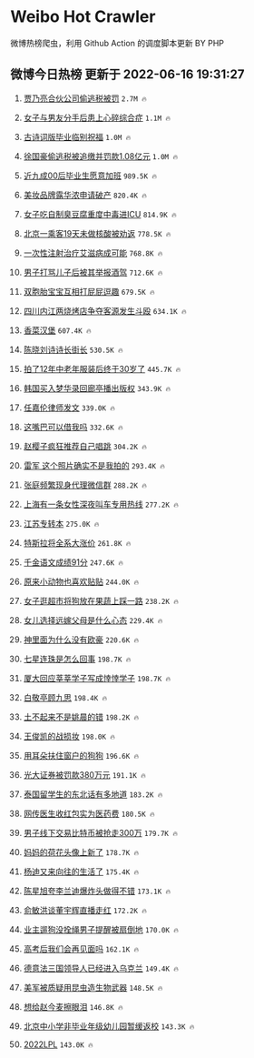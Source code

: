 # Weibo Hot Crawler 



微博热榜爬虫，利用 Github Action 的调度脚本更新 BY PHP 


## 微博今日热榜 更新于 2022-06-16 19:31:27 
1. [贾乃亮合伙公司偷逃税被罚](https://s.weibo.com/weibo?q=%23%E8%B4%BE%E4%B9%83%E4%BA%AE%E5%90%88%E4%BC%99%E5%85%AC%E5%8F%B8%E5%81%B7%E9%80%83%E7%A8%8E%E8%A2%AB%E7%BD%9A%23&Refer=top) `2.7M 🔥` 

1. [女子与男友分手后患上心碎综合症](https://s.weibo.com/weibo?q=%23%E5%A5%B3%E5%AD%90%E4%B8%8E%E7%94%B7%E5%8F%8B%E5%88%86%E6%89%8B%E5%90%8E%E6%82%A3%E4%B8%8A%E5%BF%83%E7%A2%8E%E7%BB%BC%E5%90%88%E7%97%87%23&Refer=top) `1.1M 🔥` 

1. [古诗词版毕业临别祝福](https://s.weibo.com/weibo?q=%23%E5%8F%A4%E8%AF%97%E8%AF%8D%E7%89%88%E6%AF%95%E4%B8%9A%E4%B8%B4%E5%88%AB%E7%A5%9D%E7%A6%8F%23&Refer=top) `1.0M 🔥` 

1. [徐国豪偷逃税被追缴并罚款1.08亿元](https://s.weibo.com/weibo?q=%23%E5%BE%90%E5%9B%BD%E8%B1%AA%E5%81%B7%E9%80%83%E7%A8%8E%E8%A2%AB%E8%BF%BD%E7%BC%B4%E5%B9%B6%E7%BD%9A%E6%AC%BE1.08%E4%BA%BF%E5%85%83%23&Refer=top) `1.0M 🔥` 

1. [近九成00后毕业生愿意加班](https://s.weibo.com/weibo?q=%23%E8%BF%91%E4%B9%9D%E6%88%9000%E5%90%8E%E6%AF%95%E4%B8%9A%E7%94%9F%E6%84%BF%E6%84%8F%E5%8A%A0%E7%8F%AD%23&Refer=top) `989.5K 🔥` 

1. [美妆品牌露华浓申请破产](https://s.weibo.com/weibo?q=%23%E7%BE%8E%E5%A6%86%E5%93%81%E7%89%8C%E9%9C%B2%E5%8D%8E%E6%B5%93%E7%94%B3%E8%AF%B7%E7%A0%B4%E4%BA%A7%23&Refer=top) `820.4K 🔥` 

1. [女子吃自制臭豆腐重度中毒进ICU](https://s.weibo.com/weibo?q=%23%E5%A5%B3%E5%AD%90%E5%90%83%E8%87%AA%E5%88%B6%E8%87%AD%E8%B1%86%E8%85%90%E9%87%8D%E5%BA%A6%E4%B8%AD%E6%AF%92%E8%BF%9BICU%23&Refer=top) `814.9K 🔥` 

1. [北京一乘客19天未做核酸被劝返](https://s.weibo.com/weibo?q=%23%E5%8C%97%E4%BA%AC%E4%B8%80%E4%B9%98%E5%AE%A219%E5%A4%A9%E6%9C%AA%E5%81%9A%E6%A0%B8%E9%85%B8%E8%A2%AB%E5%8A%9D%E8%BF%94%23&Refer=top) `778.5K 🔥` 

1. [一次性注射治疗艾滋病成可能](https://s.weibo.com/weibo?q=%23%E4%B8%80%E6%AC%A1%E6%80%A7%E6%B3%A8%E5%B0%84%E6%B2%BB%E7%96%97%E8%89%BE%E6%BB%8B%E7%97%85%E6%88%90%E5%8F%AF%E8%83%BD%23&Refer=top) `768.8K 🔥` 

1. [男子打骂儿子后被其举报酒驾](https://s.weibo.com/weibo?q=%23%E7%94%B7%E5%AD%90%E6%89%93%E9%AA%82%E5%84%BF%E5%AD%90%E5%90%8E%E8%A2%AB%E5%85%B6%E4%B8%BE%E6%8A%A5%E9%85%92%E9%A9%BE%23&Refer=top) `712.6K 🔥` 

1. [双胞胎宝宝互相打屁屁逗趣](https://s.weibo.com/weibo?q=%23%E5%8F%8C%E8%83%9E%E8%83%8E%E5%AE%9D%E5%AE%9D%E4%BA%92%E7%9B%B8%E6%89%93%E5%B1%81%E5%B1%81%E9%80%97%E8%B6%A3%23&Refer=top) `679.5K 🔥` 

1. [四川内江两烧烤店争夺客源发生斗殴](https://s.weibo.com/weibo?q=%23%E5%9B%9B%E5%B7%9D%E5%86%85%E6%B1%9F%E4%B8%A4%E7%83%A7%E7%83%A4%E5%BA%97%E4%BA%89%E5%A4%BA%E5%AE%A2%E6%BA%90%E5%8F%91%E7%94%9F%E6%96%97%E6%AE%B4%23&Refer=top) `634.1K 🔥` 

1. [香菜汉堡](https://s.weibo.com/weibo?q=%23%E9%A6%99%E8%8F%9C%E6%B1%89%E5%A0%A1%23&Refer=top) `607.4K 🔥` 

1. [陈晓刘诗诗长街长](https://s.weibo.com/weibo?q=%23%E9%99%88%E6%99%93%E5%88%98%E8%AF%97%E8%AF%97%E9%95%BF%E8%A1%97%E9%95%BF%23&Refer=top) `530.5K 🔥` 

1. [拍了12年中老年服装后终于30岁了](https://s.weibo.com/weibo?q=%23%E6%8B%8D%E4%BA%8612%E5%B9%B4%E4%B8%AD%E8%80%81%E5%B9%B4%E6%9C%8D%E8%A3%85%E5%90%8E%E7%BB%88%E4%BA%8E30%E5%B2%81%E4%BA%86%23&Refer=top) `445.7K 🔥` 

1. [韩国买入梦华录回廊亭播出版权](https://s.weibo.com/weibo?q=%23%E9%9F%A9%E5%9B%BD%E4%B9%B0%E5%85%A5%E6%A2%A6%E5%8D%8E%E5%BD%95%E5%9B%9E%E5%BB%8A%E4%BA%AD%E6%92%AD%E5%87%BA%E7%89%88%E6%9D%83%23&Refer=top) `343.9K 🔥` 

1. [任嘉伦律师发文](https://s.weibo.com/weibo?q=%23%E4%BB%BB%E5%98%89%E4%BC%A6%E5%BE%8B%E5%B8%88%E5%8F%91%E6%96%87%23&Refer=top) `339.0K 🔥` 

1. [这嘴巴可以借我吗](https://s.weibo.com/weibo?q=%23%E8%BF%99%E5%98%B4%E5%B7%B4%E5%8F%AF%E4%BB%A5%E5%80%9F%E6%88%91%E5%90%97%23&Refer=top) `332.6K 🔥` 

1. [赵樱子疯狂推荐自己唱跳](https://s.weibo.com/weibo?q=%23%E8%B5%B5%E6%A8%B1%E5%AD%90%E7%96%AF%E7%8B%82%E6%8E%A8%E8%8D%90%E8%87%AA%E5%B7%B1%E5%94%B1%E8%B7%B3%23&Refer=top) `304.2K 🔥` 

1. [雷军 这个照片确实不是我拍的](https://s.weibo.com/weibo?q=%E9%9B%B7%E5%86%9B%20%E8%BF%99%E4%B8%AA%E7%85%A7%E7%89%87%E7%A1%AE%E5%AE%9E%E4%B8%8D%E6%98%AF%E6%88%91%E6%8B%8D%E7%9A%84&Refer=top) `293.4K 🔥` 

1. [张庭频繁现身代理微信群](https://s.weibo.com/weibo?q=%23%E5%BC%A0%E5%BA%AD%E9%A2%91%E7%B9%81%E7%8E%B0%E8%BA%AB%E4%BB%A3%E7%90%86%E5%BE%AE%E4%BF%A1%E7%BE%A4%23&Refer=top) `288.2K 🔥` 

1. [上海有一条女性深夜叫车专用热线](https://s.weibo.com/weibo?q=%23%E4%B8%8A%E6%B5%B7%E6%9C%89%E4%B8%80%E6%9D%A1%E5%A5%B3%E6%80%A7%E6%B7%B1%E5%A4%9C%E5%8F%AB%E8%BD%A6%E4%B8%93%E7%94%A8%E7%83%AD%E7%BA%BF%23&Refer=top) `277.2K 🔥` 

1. [江苏专转本](https://s.weibo.com/weibo?q=%E6%B1%9F%E8%8B%8F%E4%B8%93%E8%BD%AC%E6%9C%AC&Refer=top) `275.0K 🔥` 

1. [特斯拉将全系大涨价](https://s.weibo.com/weibo?q=%23%E7%89%B9%E6%96%AF%E6%8B%89%E5%B0%86%E5%85%A8%E7%B3%BB%E5%A4%A7%E6%B6%A8%E4%BB%B7%23&Refer=top) `261.8K 🔥` 

1. [千金语文成绩91分](https://s.weibo.com/weibo?q=%23%E5%8D%83%E9%87%91%E8%AF%AD%E6%96%87%E6%88%90%E7%BB%A991%E5%88%86%23&Refer=top) `247.6K 🔥` 

1. [原来小动物也喜欢贴贴](https://s.weibo.com/weibo?q=%23%E5%8E%9F%E6%9D%A5%E5%B0%8F%E5%8A%A8%E7%89%A9%E4%B9%9F%E5%96%9C%E6%AC%A2%E8%B4%B4%E8%B4%B4%23&Refer=top) `244.0K 🔥` 

1. [女子逛超市将狗放在果蔬上踩一路](https://s.weibo.com/weibo?q=%23%E5%A5%B3%E5%AD%90%E9%80%9B%E8%B6%85%E5%B8%82%E5%B0%86%E7%8B%97%E6%94%BE%E5%9C%A8%E6%9E%9C%E8%94%AC%E4%B8%8A%E8%B8%A9%E4%B8%80%E8%B7%AF%23&Refer=top) `238.2K 🔥` 

1. [女儿选择远嫁父母是什么心态](https://s.weibo.com/weibo?q=%23%E5%A5%B3%E5%84%BF%E9%80%89%E6%8B%A9%E8%BF%9C%E5%AB%81%E7%88%B6%E6%AF%8D%E6%98%AF%E4%BB%80%E4%B9%88%E5%BF%83%E6%80%81%23&Refer=top) `229.4K 🔥` 

1. [神里面为什么没有欧豪](https://s.weibo.com/weibo?q=%23%E7%A5%9E%E9%87%8C%E9%9D%A2%E4%B8%BA%E4%BB%80%E4%B9%88%E6%B2%A1%E6%9C%89%E6%AC%A7%E8%B1%AA%23&Refer=top) `220.6K 🔥` 

1. [七星连珠是怎么回事](https://s.weibo.com/weibo?q=%23%E4%B8%83%E6%98%9F%E8%BF%9E%E7%8F%A0%E6%98%AF%E6%80%8E%E4%B9%88%E5%9B%9E%E4%BA%8B%23&Refer=top) `198.7K 🔥` 

1. [厦大回应莘莘学子写成悻悻学子](https://s.weibo.com/weibo?q=%23%E5%8E%A6%E5%A4%A7%E5%9B%9E%E5%BA%94%E8%8E%98%E8%8E%98%E5%AD%A6%E5%AD%90%E5%86%99%E6%88%90%E6%82%BB%E6%82%BB%E5%AD%A6%E5%AD%90%23&Refer=top) `198.7K 🔥` 

1. [白敬亭顾九思](https://s.weibo.com/weibo?q=%23%E7%99%BD%E6%95%AC%E4%BA%AD%E9%A1%BE%E4%B9%9D%E6%80%9D%23&Refer=top) `198.4K 🔥` 

1. [土不起来不是姚晨的错](https://s.weibo.com/weibo?q=%23%E5%9C%9F%E4%B8%8D%E8%B5%B7%E6%9D%A5%E4%B8%8D%E6%98%AF%E5%A7%9A%E6%99%A8%E7%9A%84%E9%94%99%23&Refer=top) `198.2K 🔥` 

1. [王俊凯的战损妆](https://s.weibo.com/weibo?q=%23%E7%8E%8B%E4%BF%8A%E5%87%AF%E7%9A%84%E6%88%98%E6%8D%9F%E5%A6%86%23&Refer=top) `198.0K 🔥` 

1. [用耳朵扶住窗户的狗狗](https://s.weibo.com/weibo?q=%23%E7%94%A8%E8%80%B3%E6%9C%B5%E6%89%B6%E4%BD%8F%E7%AA%97%E6%88%B7%E7%9A%84%E7%8B%97%E7%8B%97%23&Refer=top) `196.6K 🔥` 

1. [光大证券被罚款380万元](https://s.weibo.com/weibo?q=%23%E5%85%89%E5%A4%A7%E8%AF%81%E5%88%B8%E8%A2%AB%E7%BD%9A%E6%AC%BE380%E4%B8%87%E5%85%83%23&Refer=top) `191.1K 🔥` 

1. [泰国留学生的东北话有多地道](https://s.weibo.com/weibo?q=%23%E6%B3%B0%E5%9B%BD%E7%95%99%E5%AD%A6%E7%94%9F%E7%9A%84%E4%B8%9C%E5%8C%97%E8%AF%9D%E6%9C%89%E5%A4%9A%E5%9C%B0%E9%81%93%23&Refer=top) `183.2K 🔥` 

1. [网传医生收红包实为医药费](https://s.weibo.com/weibo?q=%23%E7%BD%91%E4%BC%A0%E5%8C%BB%E7%94%9F%E6%94%B6%E7%BA%A2%E5%8C%85%E5%AE%9E%E4%B8%BA%E5%8C%BB%E8%8D%AF%E8%B4%B9%23&Refer=top) `180.5K 🔥` 

1. [男子线下交易比特币被抢走300万](https://s.weibo.com/weibo?q=%23%E7%94%B7%E5%AD%90%E7%BA%BF%E4%B8%8B%E4%BA%A4%E6%98%93%E6%AF%94%E7%89%B9%E5%B8%81%E8%A2%AB%E6%8A%A2%E8%B5%B0300%E4%B8%87%23&Refer=top) `179.7K 🔥` 

1. [妈妈的荷花头像上新了](https://s.weibo.com/weibo?q=%23%E5%A6%88%E5%A6%88%E7%9A%84%E8%8D%B7%E8%8A%B1%E5%A4%B4%E5%83%8F%E4%B8%8A%E6%96%B0%E4%BA%86%23&Refer=top) `178.7K 🔥` 

1. [杨迪又来向往的生活了](https://s.weibo.com/weibo?q=%23%E6%9D%A8%E8%BF%AA%E5%8F%88%E6%9D%A5%E5%90%91%E5%BE%80%E7%9A%84%E7%94%9F%E6%B4%BB%E4%BA%86%23&Refer=top) `175.4K 🔥` 

1. [陈星旭夸李兰迪爆炸头做得不错](https://s.weibo.com/weibo?q=%23%E9%99%88%E6%98%9F%E6%97%AD%E5%A4%B8%E6%9D%8E%E5%85%B0%E8%BF%AA%E7%88%86%E7%82%B8%E5%A4%B4%E5%81%9A%E5%BE%97%E4%B8%8D%E9%94%99%23&Refer=top) `173.1K 🔥` 

1. [俞敏洪谈董宇辉直播走红](https://s.weibo.com/weibo?q=%23%E4%BF%9E%E6%95%8F%E6%B4%AA%E8%B0%88%E8%91%A3%E5%AE%87%E8%BE%89%E7%9B%B4%E6%92%AD%E8%B5%B0%E7%BA%A2%23&Refer=top) `172.2K 🔥` 

1. [业主遛狗没拴绳男子提醒被扇倒地](https://s.weibo.com/weibo?q=%23%E4%B8%9A%E4%B8%BB%E9%81%9B%E7%8B%97%E6%B2%A1%E6%8B%B4%E7%BB%B3%E7%94%B7%E5%AD%90%E6%8F%90%E9%86%92%E8%A2%AB%E6%89%87%E5%80%92%E5%9C%B0%23&Refer=top) `170.0K 🔥` 

1. [高考后我们会再见面吗](https://s.weibo.com/weibo?q=%23%E9%AB%98%E8%80%83%E5%90%8E%E6%88%91%E4%BB%AC%E4%BC%9A%E5%86%8D%E8%A7%81%E9%9D%A2%E5%90%97%23&Refer=top) `162.1K 🔥` 

1. [德意法三国领导人已经进入乌克兰](https://s.weibo.com/weibo?q=%23%E5%BE%B7%E6%84%8F%E6%B3%95%E4%B8%89%E5%9B%BD%E9%A2%86%E5%AF%BC%E4%BA%BA%E5%B7%B2%E7%BB%8F%E8%BF%9B%E5%85%A5%E4%B9%8C%E5%85%8B%E5%85%B0%23&Refer=top) `149.4K 🔥` 

1. [美军被质疑用昆虫造生物武器](https://s.weibo.com/weibo?q=%23%E7%BE%8E%E5%86%9B%E8%A2%AB%E8%B4%A8%E7%96%91%E7%94%A8%E6%98%86%E8%99%AB%E9%80%A0%E7%94%9F%E7%89%A9%E6%AD%A6%E5%99%A8%23&Refer=top) `148.5K 🔥` 

1. [想给赵今麦擦眼泪](https://s.weibo.com/weibo?q=%23%E6%83%B3%E7%BB%99%E8%B5%B5%E4%BB%8A%E9%BA%A6%E6%93%A6%E7%9C%BC%E6%B3%AA%23&Refer=top) `146.8K 🔥` 

1. [北京中小学非毕业年级幼儿园暂缓返校](https://s.weibo.com/weibo?q=%23%E5%8C%97%E4%BA%AC%E4%B8%AD%E5%B0%8F%E5%AD%A6%E9%9D%9E%E6%AF%95%E4%B8%9A%E5%B9%B4%E7%BA%A7%E5%B9%BC%E5%84%BF%E5%9B%AD%E6%9A%82%E7%BC%93%E8%BF%94%E6%A0%A1%23&Refer=top) `143.3K 🔥` 

1. [2022LPL](https://s.weibo.com/weibo?q=2022LPL&Refer=top) `143.0K 🔥` 

